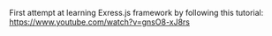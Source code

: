 First attempt at learning Exress.js framework by following this tutorial: <br>
https://www.youtube.com/watch?v=gnsO8-xJ8rs